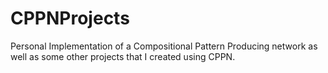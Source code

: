 # CPPNProjects
Personal Implementation of a Compositional Pattern Producing network as well as some other projects that I created using CPPN.
